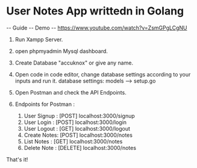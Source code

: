 # User Notes App writtedn in Golang

-- Guide --
Demo -- https://www.youtube.com/watch?v=ZsmGPgLCgNU

1. Run Xampp Server.
2. open phpmyadmin Mysql dashboard.
3. Create Database "accuknox" or give any name.

4. Open code in code editor, change database settings according to your inputs and run it.
	database settings: models --> setup.go

5. Open Postman and check the API Endpoints.

6. Endpoints for Postman : 
	1. User Signup : [POST]   localhost:3000/signup
	2. User Login  : [POST]   localhost:3000/login
	3. User Logout : [GET]    localhost:3000/logout
	4. Create Notes: [POST]   localhost:3000/notes
	5. List Notes  : [GET]    localhost:3000/notes
	6. Delete Note : [DELETE] localhost:3000/notes	

That's it!
